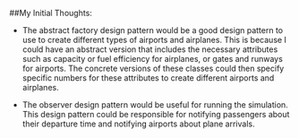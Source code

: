##My Initial Thoughts:

- The abstract factory design pattern would be a good design pattern to use to create different types of airports and airplanes. This is because I could have an abstract version that includes the necessary attributes such as capacity or fuel efficiency for airplanes, or gates and runways for airports. The concrete versions of these classes could then specify specific numbers for these attributes to create different airports and airplanes.

- The observer design pattern would be useful for running the simulation. This design pattern could be responsible for notifying passengers about their departure time and notifying airports about plane arrivals.